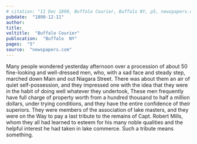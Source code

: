 ```yaml
---
# citation: "11 Dec 1890, Buffalo Courier, Buffalo NY, p5, newspapers.com."
pubdate:  "1890-12-11"
author: 
title: 
voltitle:  "Buffalo Courier"
publocation:  "Buffalo  NY"
pages:  "5"
source:  "newspapers.com"
---
```

Many people wondered yesterday afternoon over a procession of about 50 fine-looking and well-dressed men, who, with a sad face and steady step, marched down Main and out Niagara Street. There was about them an air of quiet self-possession, and they impressed one with the idea that they were in the habit of doing well whatever they undertook, These men frequently have full charge of property worth from a hundred thousand to half a million dollars, under trying conditions, and they have the entire confidence of their superiors. They were members of the association of lake masters, and they were on the Way to pay a last tribute to the remains of Capt. Robert Mills, whom they all had learned to esteem for his many noble qualities and the helpful interest he had taken in lake commerce. Such a tribute means something.

